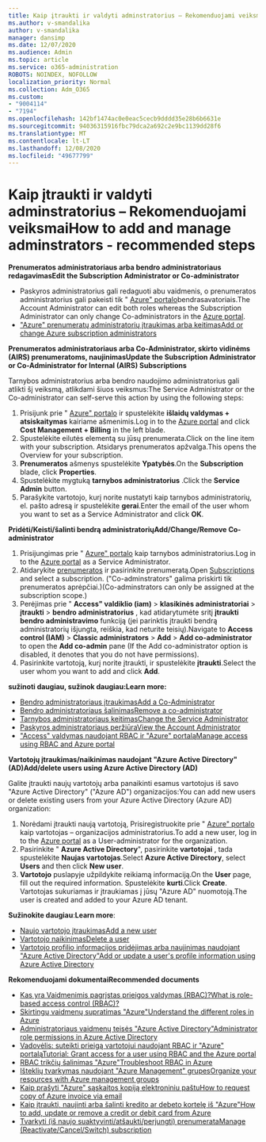 ```yaml
---
title: Kaip įtraukti ir valdyti adminstratorius – Rekomenduojami veiksmai
ms.author: v-smandalika
author: v-smandalika
manager: dansimp
ms.date: 12/07/2020
ms.audience: Admin
ms.topic: article
ms.service: o365-administration
ROBOTS: NOINDEX, NOFOLLOW
localization_priority: Normal
ms.collection: Adm_O365
ms.custom:
- "9004114"
- "7194"
ms.openlocfilehash: 142bf1474ac0e0eac5cecb9dddd35e28b6b6631e
ms.sourcegitcommit: 94036315916fbc79dca2a692c2e9bc1139dd28f6
ms.translationtype: MT
ms.contentlocale: lt-LT
ms.lasthandoff: 12/08/2020
ms.locfileid: "49677799"
---
```

# <a name="how-to-add-and-manage-adminstrators---recommended-steps"></a><span data-ttu-id="5472d-102">Kaip įtraukti ir valdyti adminstratorius – Rekomenduojami veiksmai</span><span class="sxs-lookup"><span data-stu-id="5472d-102">How to add and manage adminstrators - recommended steps</span></span>

<span data-ttu-id="5472d-103">**Prenumeratos administratoriaus arba bendro administratoriaus redagavimas**</span><span class="sxs-lookup"><span data-stu-id="5472d-103">**Edit the Subscription Administrator or Co-administrator**</span></span>

- <span data-ttu-id="5472d-104">Paskyros administratorius gali redaguoti abu vaidmenis, o prenumeratos administratorius gali pakeisti tik " [Azure" portalo](https://ms.portal.azure.com/#home)bendrasavatoriais.</span><span class="sxs-lookup"><span data-stu-id="5472d-104">The Account Administrator can edit both roles whereas the Subscription Administrator can only change Co-administrators in the [Azure portal](https://ms.portal.azure.com/#home).</span></span>
- [<span data-ttu-id="5472d-105">"Azure" prenumeratų administratorių įtraukimas arba keitimas</span><span class="sxs-lookup"><span data-stu-id="5472d-105">Add or change Azure subscription administrators</span></span>](https://docs.microsoft.com/azure/cost-management-billing/manage/add-change-subscription-administrator)

<span data-ttu-id="5472d-106">**Prenumeratos administratoriaus arba Co-Administrator, skirto vidinėms (AIRS) prenumeratoms, naujinimas**</span><span class="sxs-lookup"><span data-stu-id="5472d-106">**Update the Subscription Administrator or Co-Administrator for Internal (AIRS) Subscriptions**</span></span>

<span data-ttu-id="5472d-107">Tarnybos administratorius arba bendro naudojimo administratorius gali atlikti šį veiksmą, atlikdami šiuos veiksmus:</span><span class="sxs-lookup"><span data-stu-id="5472d-107">The Service Administrator or the Co-administrator can self-serve this action by using the following steps:</span></span>

1. <span data-ttu-id="5472d-108">Prisijunk prie " [Azure" portalo](https://ms.portal.azure.com/#home) ir spustelėkite **išlaidų valdymas + atsiskaitymas** kairiame ašmenimis.</span><span class="sxs-lookup"><span data-stu-id="5472d-108">Log in to the [Azure portal](https://ms.portal.azure.com/#home) and click **Cost Management + Billing** in the left blade.</span></span>
2. <span data-ttu-id="5472d-109">Spustelėkite eilutės elementą su jūsų prenumerata.</span><span class="sxs-lookup"><span data-stu-id="5472d-109">Click on the line item with your subscription.</span></span> <span data-ttu-id="5472d-110">Atsidarys prenumeratos apžvalga.</span><span class="sxs-lookup"><span data-stu-id="5472d-110">This opens the Overview for your subscription.</span></span>
3. <span data-ttu-id="5472d-111">**Prenumeratos** ašmenys spustelėkite **Ypatybės**.</span><span class="sxs-lookup"><span data-stu-id="5472d-111">On the **Subscription** blade, click **Properties**.</span></span> 
4. <span data-ttu-id="5472d-112">Spustelėkite mygtuką **tarnybos administratorius** .</span><span class="sxs-lookup"><span data-stu-id="5472d-112">Click the **Service Admin** button.</span></span>
5. <span data-ttu-id="5472d-113">Parašykite vartotojo, kurį norite nustatyti kaip tarnybos administratorių, el. pašto adresą ir spustelėkite **gerai**.</span><span class="sxs-lookup"><span data-stu-id="5472d-113">Enter the email of the user whom you want to set as a Service Administrator and click **OK**.</span></span>

<span data-ttu-id="5472d-114">**Pridėti/Keisti/šalinti bendrą administratorių**</span><span class="sxs-lookup"><span data-stu-id="5472d-114">**Add/Change/Remove Co-administrator**</span></span>

1. <span data-ttu-id="5472d-115">Prisijungimas prie " [Azure" portalo](https://ms.portal.azure.com/#home) kaip tarnybos administratorius.</span><span class="sxs-lookup"><span data-stu-id="5472d-115">Log in to the [Azure portal](https://ms.portal.azure.com/#home) as a Service Administrator.</span></span>
2. <span data-ttu-id="5472d-116">Atidarykite [prenumeratos](https://ms.portal.azure.com/#blade/Microsoft_Azure_Billing/SubscriptionsBlade) ir pasirinkite prenumeratą.</span><span class="sxs-lookup"><span data-stu-id="5472d-116">Open [Subscriptions](https://ms.portal.azure.com/#blade/Microsoft_Azure_Billing/SubscriptionsBlade) and select a subscription.</span></span> <span data-ttu-id="5472d-117">("Co-adminstrators" galima priskirti tik prenumeratos aprėpčiai.)</span><span class="sxs-lookup"><span data-stu-id="5472d-117">(Co-adminstrators can only be assigned at the subscription scope.)</span></span>
3. <span data-ttu-id="5472d-118">Perėjimas prie " **Access" valdiklio (iam)**  >  **klasikinės administratoriai**  >  **įtraukti**  >  **bendro administratorius** , kad atidarytumėte sritį **įtraukti bendro administravimo** funkciją (jei parinktis įtraukti bendrą administratorių išjungta, reiškia, kad neturite teisių).</span><span class="sxs-lookup"><span data-stu-id="5472d-118">Navigate to **Access control (IAM)** > **Classic administrators** > **Add** > **Add co-administrator** to open the **Add co-admin** pane (If the Add co-administrator option is disabled, it denotes that you do not have permissions).</span></span>
4. <span data-ttu-id="5472d-119">Pasirinkite vartotoją, kurį norite įtraukti, ir spustelėkite **įtraukti**.</span><span class="sxs-lookup"><span data-stu-id="5472d-119">Select the user whom you want to add and click **Add**.</span></span>

<span data-ttu-id="5472d-120">**sužinoti daugiau, sužinok daugiau:**</span><span class="sxs-lookup"><span data-stu-id="5472d-120">**Learn more:**</span></span>
- [<span data-ttu-id="5472d-121">Bendro administratoriaus įtraukimas</span><span class="sxs-lookup"><span data-stu-id="5472d-121">Add a Co-Administrator</span></span>](https://docs.microsoft.com/azure/role-based-access-control/classic-administrators)
- [<span data-ttu-id="5472d-122">Bendro administratoriaus šalinimas</span><span class="sxs-lookup"><span data-stu-id="5472d-122">Remove a co-administrator</span></span>](https://docs.microsoft.com/azure/role-based-access-control/classic-administrators)
- [<span data-ttu-id="5472d-123">Tarnybos administratoriaus keitimas</span><span class="sxs-lookup"><span data-stu-id="5472d-123">Change the Service Administrator</span></span>](https://docs.microsoft.com/azure/role-based-access-control/classic-administrators)
- [<span data-ttu-id="5472d-124">Paskyros administratoriaus peržiūra</span><span class="sxs-lookup"><span data-stu-id="5472d-124">View the Account Administrator</span></span>](https://docs.microsoft.com/azure/role-based-access-control/classic-administrators)
- [<span data-ttu-id="5472d-125">"Access" valdymas naudojant RBAC ir "Azure" portalą</span><span class="sxs-lookup"><span data-stu-id="5472d-125">Manage access using RBAC and Azure portal</span></span>](https://docs.microsoft.com/azure/role-based-access-control/role-assignments-portal)

<span data-ttu-id="5472d-126">**Vartotojų įtraukimas/naikinimas naudojant "Azure Active Directory" (AD)**</span><span class="sxs-lookup"><span data-stu-id="5472d-126">**Add/delete users using Azure Active Directory (AD)**</span></span>

<span data-ttu-id="5472d-127">Galite įtraukti naujų vartotojų arba panaikinti esamus vartotojus iš savo "Azure Active Directory" ("Azure AD") organizacijos:</span><span class="sxs-lookup"><span data-stu-id="5472d-127">You can add new users or delete existing users from your Azure Active Directory (Azure AD) organization:</span></span>

1. <span data-ttu-id="5472d-128">Norėdami įtraukti naują vartotoją, Prisiregistruokite prie " [Azure" portalo](https://ms.portal.azure.com/#home) kaip vartotojas – organizacijos administratorius.</span><span class="sxs-lookup"><span data-stu-id="5472d-128">To add a new user, log in to the [Azure portal](https://ms.portal.azure.com/#home) as a User-administrator for the organization.</span></span>
2. <span data-ttu-id="5472d-129">Pasirinkite " **Azure Active Directory**", pasirinkite **vartotojai** , tada spustelėkite **Naujas vartotojas**.</span><span class="sxs-lookup"><span data-stu-id="5472d-129">Select **Azure Active Directory**, select **Users** and then click **New user**.</span></span>
3. <span data-ttu-id="5472d-130">**Vartotojo** puslapyje užpildykite reikiamą informaciją.</span><span class="sxs-lookup"><span data-stu-id="5472d-130">On the **User** page, fill out the required information.</span></span> <span data-ttu-id="5472d-131">Spustelėkite **kurti**.</span><span class="sxs-lookup"><span data-stu-id="5472d-131">Click **Create**.</span></span> <span data-ttu-id="5472d-132">Vartotojas sukuriamas ir įtraukiamas į jūsų "Azure AD" nuomotoją.</span><span class="sxs-lookup"><span data-stu-id="5472d-132">The user is created and added to your Azure AD tenant.</span></span>

<span data-ttu-id="5472d-133">**Sužinokite daugiau**:</span><span class="sxs-lookup"><span data-stu-id="5472d-133">**Learn more**:</span></span>

- [<span data-ttu-id="5472d-134">Naujo vartotojo įtraukimas</span><span class="sxs-lookup"><span data-stu-id="5472d-134">Add a new user</span></span>](https://docs.microsoft.com/azure/active-directory/fundamentals/add-users-azure-active-directory)
- [<span data-ttu-id="5472d-135">Vartotojo naikinimas</span><span class="sxs-lookup"><span data-stu-id="5472d-135">Delete a user</span></span>](https://docs.microsoft.com/azure/active-directory/fundamentals/add-users-azure-active-directory)
- [<span data-ttu-id="5472d-136">Vartotojo profilio informacijos pridėjimas arba naujinimas naudojant "Azure Active Directory"</span><span class="sxs-lookup"><span data-stu-id="5472d-136">Add or update a user's profile information using Azure Active Directory</span></span>](https://docs.microsoft.com/azure/active-directory/fundamentals/active-directory-users-profile-azure-portal)

<span data-ttu-id="5472d-137">**Rekomenduojami dokumentai**</span><span class="sxs-lookup"><span data-stu-id="5472d-137">**Recommended documents**</span></span>

- [<span data-ttu-id="5472d-138">Kas yra Vaidmenimis pagrįstas prieigos valdymas (RBAC)?</span><span class="sxs-lookup"><span data-stu-id="5472d-138">What is role-based access control (RBAC)?</span></span>](https://docs.microsoft.com/azure/role-based-access-control/overview)
- [<span data-ttu-id="5472d-139">Skirtingų vaidmenų supratimas "Azure"</span><span class="sxs-lookup"><span data-stu-id="5472d-139">Understand the different roles in Azure</span></span>](https://docs.microsoft.com/azure/role-based-access-control/rbac-and-directory-admin-roles)
- [<span data-ttu-id="5472d-140">Administratoriaus vaidmenų teisės "Azure Active Directory"</span><span class="sxs-lookup"><span data-stu-id="5472d-140">Administrator role permissions in Azure Active Directory</span></span>](https://docs.microsoft.com/azure/active-directory/roles/permissions-reference)
- [<span data-ttu-id="5472d-141">Vadovėlis: suteikti prieigą vartotojui naudojant RBAC ir "Azure" portalą</span><span class="sxs-lookup"><span data-stu-id="5472d-141">Tutorial: Grant access for a user using RBAC and the Azure portal</span></span>](https://docs.microsoft.com/azure/role-based-access-control/quickstart-assign-role-user-portal)
- [<span data-ttu-id="5472d-142">RBAC trikčių šalinimas "Azure"</span><span class="sxs-lookup"><span data-stu-id="5472d-142">Troubleshoot RBAC in Azure</span></span>](https://docs.microsoft.com/azure/role-based-access-control/troubleshooting)
- [<span data-ttu-id="5472d-143">Išteklių tvarkymas naudojant "Azure Management" grupes</span><span class="sxs-lookup"><span data-stu-id="5472d-143">Organize your resources with Azure management groups</span></span>](https://docs.microsoft.com/azure/governance/management-groups/overview)
- [<span data-ttu-id="5472d-144">Kaip prašyti "Azure" sąskaitos kopiją elektroniniu paštu</span><span class="sxs-lookup"><span data-stu-id="5472d-144">How to request copy of Azure invoice via email</span></span>](https://azure.microsoft.com/en-us/blog/azure-email-invoices/)
- [<span data-ttu-id="5472d-145">Kaip įtraukti, naujinti arba šalinti kredito ar debeto kortelę iš "Azure"</span><span class="sxs-lookup"><span data-stu-id="5472d-145">How to add, update or remove a credit or debit card from Azure</span></span>](https://docs.microsoft.com/azure/cost-management-billing/manage/change-credit-card)
- [<span data-ttu-id="5472d-146">Tvarkyti (iš naujo suaktyvinti/atšaukti/perjungti) prenumerata</span><span class="sxs-lookup"><span data-stu-id="5472d-146">Manage (Reactivate/Cancel/Switch) subscription</span></span>](https://docs.microsoft.com/azure/cost-management-billing/manage/subscription-disabled)



